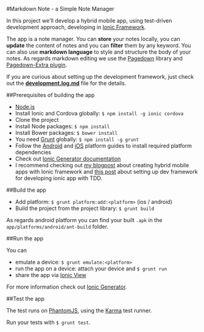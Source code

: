 #Markdown Note - a Simple Note Manager

In this project we'll develop a hybrid mobile app, using test-driven development approach, developing in [Ionic Framework](ionicframework.com).

The app is a note manager. You can **store** your notes locally, you can **update** the content of notes and you can **filter** them by any keyword. You can also use **markdown language** to style and structure the body of your notes. As regards markdown editing we use the [Pagedown](https://code.google.com/p/pagedown/wiki/PageDown) library and [Pagedown-Extra plugin](https://github.com/jmcmanus/pagedown-extra).

If you are curious about setting up the development framework, just check out the [**development.log.md**](https://github.com/tompascall/markdownNote/blob/master/development.log.md) file for the details.

##Prerequisites of building the app

- [Node.js](nodejs.org)
- Install Ionic and Cordova globally: ```$ npm install -g ionic cordova```
- Clone the project
- Install Node packages: ```$ npm install```
- Install Bower packages: ```$ bower install```
- You need [Grunt](http://gruntjs.com/) globally: ```$ npm install -g grunt```
- Follow the [Android]() and [iOS]() platform guides to install required platform dependencies
- Check out [Ionic Generator documentation](https://github.com/diegonetto/generator-ionic/tree/master/docs)
- I recommend checking out [my blogpost](http://js-workout.tompascall.com/lets-create-hybrid-mobile-apps-with-ionic-framework/) about creating hybrid mobile apps with Ionic framework and [this post](http://js-workout.tompascall.com/lets-develop-hybrid-mobile-apps-with-ionic-framework-ii/) about setting up dev framework for developing ionic app with TDD.

##Build the app

- Add platform: ```$ grunt platform:add:<platform>``` (ios / android)
- Build the project from the project library: ```$ grunt build```

As regards android platform you can find your built `.apk` in the `app/platforms/android/ant-build` folder.

##Run the app

You can 

- emulate a device: ```$ grunt emulate:<platform>```
- run the app on a device: attach your device and ```$ grunt run```
- share the app via [Ionic View](http://view.ionic.io/)

For more information check out [Ionic Generator](https://github.com/diegonetto/generator-ionic#usage).

##Test the app

The test runs on [PhantomJS](http://phantomjs.org/), using the [Karma](http://karma-runner.github.io/0.12/index.html) test runner.

Run your tests with ```$ grunt test```.



